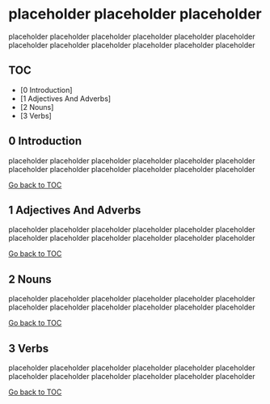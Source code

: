 placeholder placeholder placeholder
===================================
placeholder placeholder placeholder placeholder 
placeholder placeholder placeholder placeholder 
placeholder placeholder placeholder placeholder

TOC
---
- [0 Introduction]<br/>
- [1 Adjectives And Adverbs]<br/>
- [2 Nouns]<br/>
- [3 Verbs]<br/>

 0 Introduction
---------------
placeholder placeholder placeholder placeholder 
placeholder placeholder placeholder placeholder 
placeholder placeholder placeholder placeholder

[Go back to TOC](#toc)


 1 Adjectives And Adverbs
-------------------------
placeholder placeholder placeholder placeholder 
placeholder placeholder placeholder placeholder 
placeholder placeholder placeholder placeholder 

[Go back to TOC](#toc)


 2 Nouns
--------
placeholder placeholder placeholder placeholder 
placeholder placeholder placeholder placeholder 
placeholder placeholder placeholder placeholder

[Go back to TOC](#toc)


 3 Verbs
--------
placeholder placeholder placeholder placeholder 
placeholder placeholder placeholder placeholder 
placeholder placeholder placeholder placeholder

[Go back to TOC](#toc)


